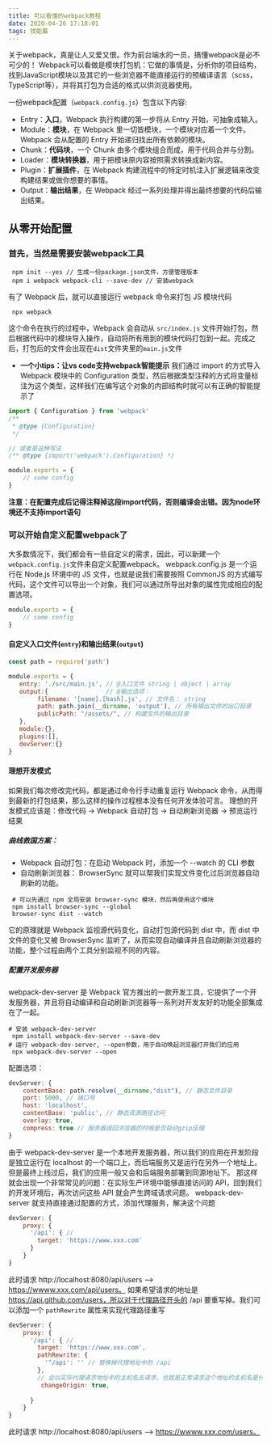 ```yaml
---
title: 可以看懂的webpack教程
date: 2020-04-26 17:18:01
tags: 技能篇
---
```


关于webpack，真是让人又爱又恨。作为前台端水的一员，搞懂webpack是必不可少的！
Webpack可以看做是模块打包机：它做的事情是，分析你的项目结构，找到JavaScript模块以及其它的一些浏览器不能直接运行的预编译语言（scss，TypeScript等），并将其打包为合适的格式以供浏览器使用。

一份webpack配置（`webpack.config.js`）包含以下内容:
+ Entry：**入口**，Webpack 执行构建的第一步将从 Entry 开始，可抽象成输入。
+ Module：**模块**，在 Webpack 里一切皆模块，一个模块对应着一个文件。Webpack 会从配置的 Entry 开始递归找出所有依赖的模块。
+ Chunk：**代码块**，一个 Chunk 由多个模块组合而成，用于代码合并与分割。
+ Loader：**模块转换器**，用于把模块原内容按照需求转换成新内容。
+ Plugin：**扩展插件**，在 Webpack 构建流程中的特定时机注入扩展逻辑来改变构建结果或做你想要的事情。
+ Output：**输出结果**，在 Webpack 经过一系列处理并得出最终想要的代码后输出结果。

## 从零开始配置
### 首先，当然是需要安装webpack工具
```
 npm init --yes // 生成一份package.json文件，方便管理版本
 npm i webpack webpack-cli --save-dev // 安装webpack
```

有了 Webpack 后，就可以直接运行 webpack 命令来打包 JS 模块代码
```
 npx webpack
```
这个命令在执行的过程中，Webpack 会自动从 `src/index.js` 文件开始打包，然后根据代码中的模块导入操作，自动将所有用到的模块代码打包到一起。完成之后，打包后的文件会出现在`dist`文件夹里的`main.js`文件

+ **一个小tips：让vs code支持webpack智能提示**
我们通过 import 的方式导入 Webpack 模块中的 Configuration 类型，然后根据类型注释的方式将变量标注为这个类型，这样我们在编写这个对象的内部结构时就可以有正确的智能提示了
```javascript
import { Configuration } from 'webpack'
/**
 * @type {Configuration}
 */

// 或者是这种写法
/** @type {import('webpack').Configuration} */

module.exports = {
    // some config
}
```
**注意：在配置完成后记得注释掉这段import代码，否则编译会出错。因为node环境还不支持import语句**

### 可以开始自定义配置webpack了

大多数情况下，我们都会有一些自定义的需求，因此，可以新建一个`webpack.config.js`文件来自定义配置webpack。
webpack.config.js 是一个运行在 Node.js 环境中的 JS 文件，也就是说我们需要按照 CommonJS 的方式编写代码，这个文件可以导出一个对象，我们可以通过所导出对象的属性完成相应的配置选项。
```javascript
module.exports = {
    // some config
}
```
####  自定义入口文件(`entry`)和输出结果(`output`)

```javascript
const path = require('path')

module.exports = {
   entry: './src/main.js', // @入口文件 string | object | array
   output:{                // @输出选项：
        filename: '[name].[hash].js', // 文件名： string
        path: path.join(__dirname, 'output'), // 所有输出文件的出口目录
        publicPath: "/assets/", // 构建文件的输出目录
   },
   module:{},
   plugins:[],
   devServer:{}
}
```

#### 理想开发模式
如果我们每次修改完代码，都是通过命令行手动重复运行 Webpack 命令，从而得到最新的打包结果，那么这样的操作过程根本没有任何开发体验可言。
理想的开发模式应该是：修改代码 → Webpack 自动打包 → 自动刷新浏览器 → 预览运行结果

##### 曲线救国方案：
+ Webpack 自动打包：在启动 Webpack 时，添加一个 --watch 的 CLI 参数
+ 自动刷新浏览器： BrowserSync 就可以帮我们实现文件变化过后浏览器自动刷新的功能。
```
 # 可以先通过 npm 全局安装 browser-sync 模块，然后再使用这个模块
 npm install browser-sync --global
 browser-sync dist --watch
```
它的原理就是 Webpack 监视源代码变化，自动打包源代码到 dist 中，而 dist 中文件的变化又被 BrowserSync 监听了，从而实现自动编译并且自动刷新浏览器的功能，整个过程由两个工具分别监视不同的内容。

##### 配置开发服务器
webpack-dev-server 是 Webpack 官方推出的一款开发工具，它提供了一个开发服务器，并且将自动编译和自动刷新浏览器等一系列对开发友好的功能全部集成在了一起。
```
# 安装 webpack-dev-server
 npm install webpack-dev-server --save-dev
# 运行 webpack-dev-server, --open参数，用于自动唤起浏览器打开我们的应用
 npx webpack-dev-server --open
```
配置选项：
```javascript
devServer: {
    contentBase: path.resolve(__dirname,"dist"), // 静态文件目录
    port: 5000, // 端口号
    host: 'localhost',
    contentBase: 'public', // 静态资源路径访问
    overlay: true,
    compress: true // 服务器返回浏览器的时候是否启动gzip压缩
}
```
由于 webpack-dev-server 是一个本地开发服务器，所以我们的应用在开发阶段是独立运行在 localhost 的一个端口上，而后端服务又是运行在另外一个地址上。但是最终上线过后，我们的应用一般又会和后端服务部署到同源地址下。
那这样就会出现一个非常常见的问题：在实际生产环境中能够直接访问的 API，回到我们的开发环境后，再次访问这些 API 就会产生跨域请求问题。
webpack-dev-server 就支持直接通过配置的方式，添加代理服务，解决这个问题
```javascript
devServer: {
    proxy: {
      '/api': { // 
        target: 'https://www.xxx.com'
      }
    }
}
```
此时请求 http://localhost:8080/api/users --> https://wwww.xxx.com/api/users。
如果希望请求的地址是 https://api.github.com/users，所以对于代理路径开头的 /api 要重写掉。我们可以添加一个 `pathRewrite` 属性来实现代理路径重写
```javascript
devServer: {
    proxy: {
      '/api': { // 
        target: 'https://www.xxx.com',
        pathRewrite: {
          '^/api': '' // 替换掉代理地址中的 /api
        },
        // 会以实际代理请求地址中的主机名去请求，也就是正常请求这个地址的主机名是什么，实际请求 xxx 时就会设置成什么。
         changeOrigin: true,
         
      }
    }
}
```
此时请求 http://localhost:8080/api/users --> https://wwww.xxx.com/users。

